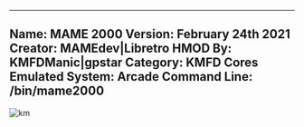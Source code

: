 -----------------------
Name: MAME 2000
Version: February 24th 2021
Creator: MAMEdev|Libretro
HMOD By: KMFDManic|gpstar
Category: KMFD Cores
Emulated System: Arcade
Command Line: /bin/mame2000
-----------------------
![km](https://i.imgur.com/ccYvpPb.png)
